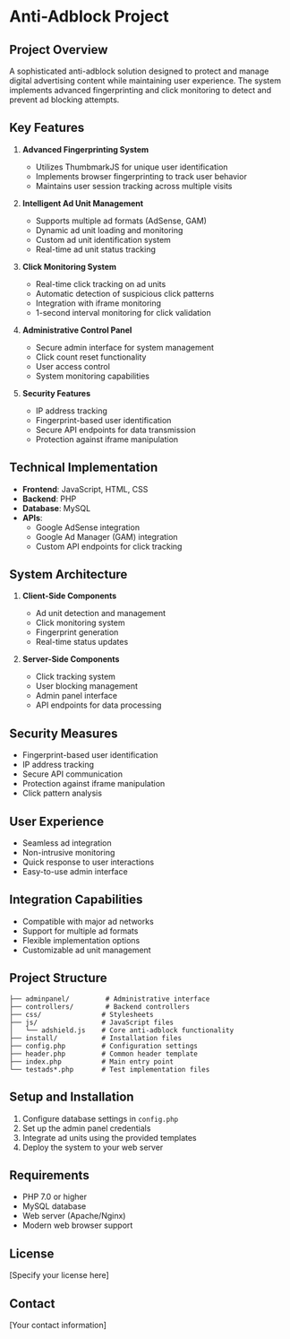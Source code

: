 # Anti-Adblock Project

## Project Overview
A sophisticated anti-adblock solution designed to protect and manage digital advertising content while maintaining user experience. The system implements advanced fingerprinting and click monitoring to detect and prevent ad blocking attempts.

## Key Features
1. **Advanced Fingerprinting System**
   - Utilizes ThumbmarkJS for unique user identification
   - Implements browser fingerprinting to track user behavior
   - Maintains user session tracking across multiple visits

2. **Intelligent Ad Unit Management**
   - Supports multiple ad formats (AdSense, GAM)
   - Dynamic ad unit loading and monitoring
   - Custom ad unit identification system
   - Real-time ad unit status tracking

3. **Click Monitoring System**
   - Real-time click tracking on ad units
   - Automatic detection of suspicious click patterns
   - Integration with iframe monitoring
   - 1-second interval monitoring for click validation

4. **Administrative Control Panel**
   - Secure admin interface for system management
   - Click count reset functionality
   - User access control
   - System monitoring capabilities

5. **Security Features**
   - IP address tracking
   - Fingerprint-based user identification
   - Secure API endpoints for data transmission
   - Protection against iframe manipulation

## Technical Implementation
- **Frontend**: JavaScript, HTML, CSS
- **Backend**: PHP
- **Database**: MySQL
- **APIs**: 
  - Google AdSense integration
  - Google Ad Manager (GAM) integration
  - Custom API endpoints for click tracking

## System Architecture
1. **Client-Side Components**
   - Ad unit detection and management
   - Click monitoring system
   - Fingerprint generation
   - Real-time status updates

2. **Server-Side Components**
   - Click tracking system
   - User blocking management
   - Admin panel interface
   - API endpoints for data processing

## Security Measures
- Fingerprint-based user identification
- IP address tracking
- Secure API communication
- Protection against iframe manipulation
- Click pattern analysis

## User Experience
- Seamless ad integration
- Non-intrusive monitoring
- Quick response to user interactions
- Easy-to-use admin interface

## Integration Capabilities
- Compatible with major ad networks
- Support for multiple ad formats
- Flexible implementation options
- Customizable ad unit management

## Project Structure
```
├── adminpanel/         # Administrative interface
├── controllers/        # Backend controllers
├── css/               # Stylesheets
├── js/                # JavaScript files
│   └── adshield.js    # Core anti-adblock functionality
├── install/           # Installation files
├── config.php         # Configuration settings
├── header.php         # Common header template
├── index.php          # Main entry point
└── testads*.php       # Test implementation files
```

## Setup and Installation
1. Configure database settings in `config.php`
2. Set up the admin panel credentials
3. Integrate ad units using the provided templates
4. Deploy the system to your web server

## Requirements
- PHP 7.0 or higher
- MySQL database
- Web server (Apache/Nginx)
- Modern web browser support

## License
[Specify your license here]

## Contact
[Your contact information] 